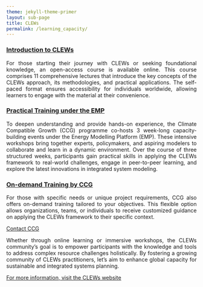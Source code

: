 ```yaml
---
theme: jekyll-theme-primer
layout: sub-page
title: CLEWs
permalink: /learning_capacity/
---
```

<!-- [jekyll-organization]: https://github.com/jekyll

This is the base Jekyll theme. You can find out more info about customizing your Jekyll theme, as well as basic Jekyll usage documentation at [jekyllrb.com](https://jekyllrb.com/)

You can find the source code for Minima at GitHub:
[jekyll][jekyll-organization] /
[minima](https://github.com/jekyll/minima)

You can find the source code for Jekyll at GitHub:
[jekyll][jekyll-organization] /
[jekyll](https://github.com/jekyll/jekyll) -->

<!-- <div class="container-lg p-responsive py-4 py-lg-6 my-xl-4 text-center">
    <h1 class="alt-h1 mb-2 text-white">About CLEWs</h1>
</div> -->
<!-- <h3 class="alt-h3 text-float-left mb-3 mt-lg-6" id="more-than-just-code">Growing of CLEWs</h2> -->
<section class="bg-gray-light container-lg p-responsive py-4 py-md-6 my-lg-6">

  <div class="container-lg p-responsive py-4 py-md-6 ">
  <h3 class="alt-h3 text-float-left mb-3 mt-lg-6" id="more-than-just-code">
    <a href="https://www.open.edu/openlearncreate/course/index.php?categoryid=528">Introduction to CLEWs</a>
  </h3>
  <p class="alt-lead text-gray text-justify-between col-md-15 mx-auto" style="text-align: justify;">
    For those starting their journey with CLEWs or seeking foundational knowledge, an open-access course is available online. This course comprises 11 comprehensive lectures that introduce the key concepts of the CLEWs approach, its methodologies, and practical applications. The self-paced format ensures accessibility for individuals worldwide, allowing learners to engage with the material at their convenience.
  </p> 
  <h3 class="alt-h3 text-float-left mb-3 mt-lg-6" id="more-than-just-code">
    <a href="https://climatecompatiblegrowth.com/energy-modelling-platform/  ">Practical Training under the EMP</a>
  </h3>
  <p class="alt-lead text-gray text-justify-between col-md-15 mx-auto" style="text-align: justify;">
    To deepen understanding and provide hands-on experience, the Climate Compatible Growth (CCG) programme co-hosts 3 week-long capacity-building events under the Energy Modelling Platform (EMP). These intensive workshops bring together experts, policymakers, and aspiring modelers to collaborate and learn in a dynamic environment. Over the course of three structured weeks, participants gain practical skills in applying the CLEWs framework to real-world challenges, engage in peer-to-peer learning, and explore the latest innovations in integrated system modeling. 
  </p>
  <h3 class="alt-h3 text-float-left mb-3 mt-lg-6" id="more-than-just-code">
    <a href="https://climatecompatiblegrowth.com">On-demand Training by CCG</a>
  </h3>
  <p class="alt-lead text-gray text-justify-between col-md-15 mx-auto" style="text-align: justify;">
   For those with specific needs or unique project requirements, CCG also offers on-demand training tailored to your objectives. This flexible option allows organizations, teams, or individuals to receive customized guidance on applying the CLEWs framework to their specific context. </p>
  <p class="alt-lead text-gray text-center col-md-10 mx-auto">
    <a href="mailto:ccg@lboro.ac.uk?subject=Inquiry&body=Hello,%20I%20would%20like%20to%20know%20more%20about..." class="btn btn-outline">Contact CCG</a>  
  </p>
  <p class="alt-lead text-gray text-justify-between col-md-15 mx-auto" style="text-align: justify;">
    Whether through online learning or immersive workshops, the CLEWs community’s goal is to empower participants with the knowledge and tools to address complex resource challenges holistically. By fostering a growing community of CLEWs practitioners, let’s aim to enhance global capacity for sustainable and integrated systems planning.
  </p>
  <p class="alt-lead text-gray text-center col-md-10 mx-auto">
    <a href="/index" class="btn btn-outline">For more information, visit the CLEWs website</a>
  </p>
  </div>
</section>